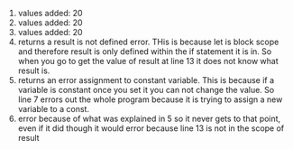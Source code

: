 1. values added: 20
2. values added: 20
3. values added: 20
4. returns a result is not defined error. THis is because let is block scope and therefore result is only defined within the if statement it is in. So when you go to get the value of result at line 13 it does not know what result is.
5. returns an error assignment to constant variable. This is because if a variable is constant once you set it you can not change the value. So line 7 errors out the whole program because it is trying to assign a new variable to a const.
6. error because of what was explained in 5 so it never gets to that point, even if it did though it would error because line 13 is not in the scope of result
